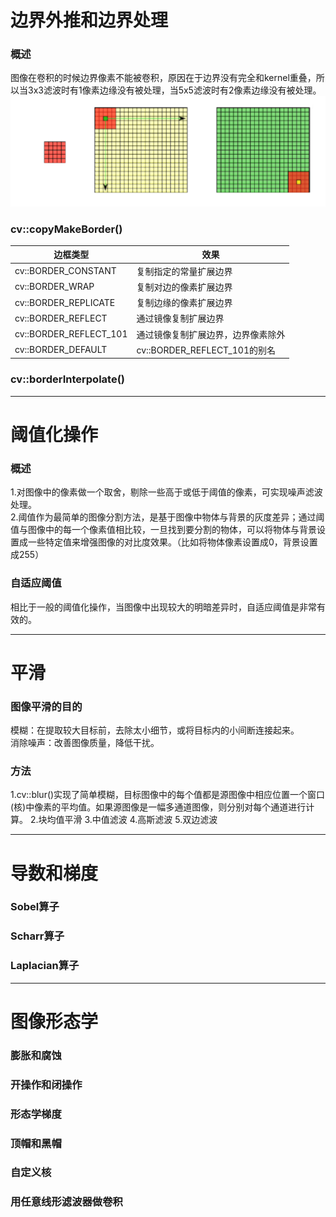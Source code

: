 # 边界外推和边界处理
### 概述
图像在卷积的时候边界像素不能被卷积，原因在于边界没有完全和kernel重叠，所以当3x3滤波时有1像素边缘没有被处理，当5x5滤波时有2像素边缘没有被处理。
![image](https://github.com/Otto-Xu/MyCodeRepository/blob/master/OpenCv/LearningOpenCv3/10.%20Filters%20and%20Convolution/%E8%BE%B9%E7%BC%98%E5%A4%96%E6%8E%A8.png)
### cv::copyMakeBorder()
边框类型|效果
----|----
cv::BORDER_CONSTANT|复制指定的常量扩展边界
cv::BORDER_WRAP|复制对边的像素扩展边界
cv::BORDER_REPLICATE|复制边缘的像素扩展边界
cv::BORDER_REFLECT|通过镜像复制扩展边界
cv::BORDER_REFLECT_101|通过镜像复制扩展边界，边界像素除外
cv::BORDER_DEFAULT|cv::BORDER_REFLECT_101的别名
### cv::borderInterpolate()
----------------------------------------------------------------------------------------------------------
# 阈值化操作
### 概述
1.对图像中的像素做一个取舍，剔除一些高于或低于阈值的像素，可实现噪声滤波处理。  
2.阈值作为最简单的图像分割方法，是基于图像中物体与背景的灰度差异；通过阈值与图像中的每一个像素值相比较，一旦找到要分割的物体，可以将物体与背景设置成一些特定值来增强图像的对比度效果。（比如将物体像素设置成0，背景设置成255）
### 自适应阈值
相比于一般的阈值化操作，当图像中出现较大的明暗差异时，自适应阈值是非常有效的。

----------------------------------------------------------------------------------------------------------
# 平滑
### 图像平滑的目的
模糊：在提取较大目标前，去除太小细节，或将目标内的小间断连接起来。  
消除噪声：改善图像质量，降低干扰。
### 方法
1.cv::blur()实现了简单模糊，目标图像中的每个值都是源图像中相应位置一个窗口(核)中像素的平均值。如果源图像是一幅多通道图像，则分别对每个通道进行计算。
2.块均值平滑
3.中值滤波
4.高斯滤波
5.双边滤波

 ----------------------------------------------------------------------------------------------------------
 # 导数和梯度
 ### Sobel算子
 ### Scharr算子
 ### Laplacian算子

  ----------------------------------------------------------------------------------------------------------
  # 图像形态学
  ### 膨胀和腐蚀
  ### 开操作和闭操作
  ### 形态学梯度
  ### 顶帽和黑帽
  ### 自定义核
  ### 用任意线形滤波器做卷积
